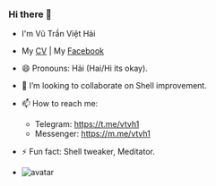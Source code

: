 ### Hi there 👋 
- I'm Vũ Trần Việt Hải
- My [CV](cv.pdf) | My [Facebook](https://fb.com/vtvh1)
- 😄 Pronouns: Hải (Hai/Hi its okay).
- 👯 I’m looking to collaborate on Shell improvement.
- 📫 How to reach me: 
  - Telegram: https://t.me/vtvh1 
  - Messenger: https://m.me/vtvh1
- ⚡ Fun fact: Shell tweaker, Meditator.

- ![avatar](https://avatars3.githubusercontent.com/u/44681077?size=420)
